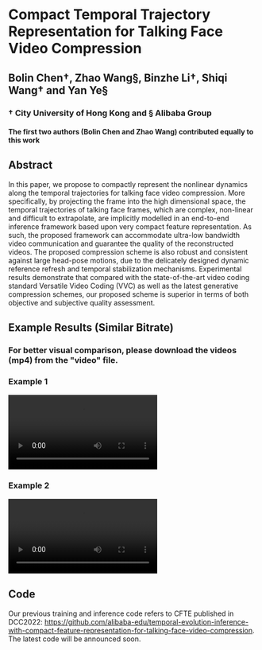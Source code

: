 # Compact Temporal Trajectory Representation for Talking Face Video Compression

## Bolin Chen&dagger;, Zhao Wang&sect;, Binzhe Li&dagger;, Shiqi Wang&dagger; and Yan Ye&sect;

### &dagger; City University of Hong Kong and &sect; Alibaba Group

#### The first two authors (Bolin Chen and Zhao Wang) contributed equally to this work

## Abstract

In this paper, we propose to compactly represent the nonlinear dynamics along the temporal trajectories for talking face video compression. More specifically, by projecting the frame into the high dimensional space, the temporal trajectories of talking face frames, which are complex, non-linear and difficult to extrapolate, are implicitly modelled in an end-to-end inference framework based upon very compact feature representation. As such, the proposed framework can accommodate ultra-low bandwidth video communication and guarantee the quality of the reconstructed videos. The proposed compression scheme is also robust and consistent against large head-pose motions, due to the delicately designed dynamic reference refresh and temporal stabilization mechanisms. Experimental results demonstrate that compared with the state-of-the-art video coding standard Versatile Video Coding (VVC) as well as the latest generative compression schemes, our proposed scheme is superior in terms of both objective and subjective quality assessment.

## Example Results (Similar Bitrate)

### For better visual comparison, please download the videos (mp4) from the "video" file.

### Example 1

![show](https://github.com/Berlin0610/CFTE2.0/blob/main/1.mp4) 


### Example 2

![show](https://github.com/Berlin0610/CFTE2.0/blob/main/2.mp4) 



## Code

Our previous training and inference code refers to CFTE published in DCC2022: https://github.com/alibaba-edu/temporal-evolution-inference-with-compact-feature-representation-for-talking-face-video-compression. The latest code will be announced soon.
